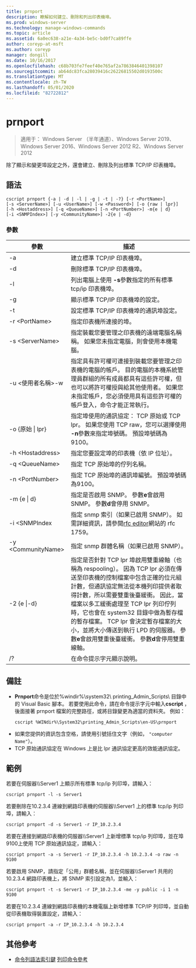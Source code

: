 ```yaml
---
title: prnport
description: 瞭解如何建立、刪除和列出印表機埠。
ms.prod: windows-server
ms.technology: manage-windows-commands
ms.topic: article
ms.assetid: 6a0ec638-a21e-4a34-be5c-bd0f7ca89ffe
author: coreyp-at-msft
ms.author: coreyp
manager: dongill
ms.date: 10/16/2017
ms.openlocfilehash: c68b703fe7feef40e765af2a7863846401398107
ms.sourcegitcommit: ab64dc83fca28039416c26226815502d0193500c
ms.translationtype: MT
ms.contentlocale: zh-TW
ms.lasthandoff: 05/01/2020
ms.locfileid: "82722812"
---
```

# <a name="prnport"></a>prnport

> 適用于： Windows Server （半年通道）、Windows Server 2019、Windows Server 2016、Windows Server 2012 R2、Windows Server 2012

除了顯示和變更埠設定之外，還會建立、刪除及列出標準 TCP/IP 印表機埠。

## <a name="syntax"></a>語法
```
cscript prnport {-a | -d | -l | -g | -t | -?} [-r <PortName>] 
[-s <ServerName>] [-u <UserName>] [-w <Password>] [-o {raw | lpr}] 
[-h <Hostaddress>] [-q <QueueName>] [-n <PortNumber>] -m{e | d} 
[-i <SNMPIndex>] [-y <CommunityName>] -2{e | -d}
```

### <a name="parameters"></a>參數

|          參數           |                                                                                                                                                                                                                                                                                                     描述                                                                                                                                                                                                                                                                                                      |
|------------------------------|----------------------------------------------------------------------------------------------------------------------------------------------------------------------------------------------------------------------------------------------------------------------------------------------------------------------------------------------------------------------------------------------------------------------------------------------------------------------------------------------------------------------------------------------------------------------------------------------------------------------|
|              -a              |                                                                                                                                                                                                                                                                                       建立標準 TCP/IP 印表機埠。                                                                                                                                                                                                                                                                                        |
|              -d              |                                                                                                                                                                                                                                                                                       刪除標準 TCP/IP 印表機埠。                                                                                                                                                                                                                                                                                        |
|              -l              |                                                                                                                                                                                                                                                             列出電腦上使用 **-s**參數指定的所有標準 tcp/ip 印表機埠。                                                                                                                                                                                                                                                             |
|              -g              |                                                                                                                                                                                                                                                                            顯示標準 TCP/IP 印表機埠的設定。                                                                                                                                                                                                                                                                             |
|              -t              |                                                                                                                                                                                                                                                                           設定標準 TCP/IP 印表機埠的通訊埠設定。                                                                                                                                                                                                                                                                           |
|        -r \<PortName>        |                                                                                                                                                                                                                                                                                指定印表機所連接的埠。                                                                                                                                                                                                                                                                                 |
|       -s \<ServerName>       |                                                                                                                                                                                                                               指定裝載您要管理之印表機的遠端電腦名稱稱。 如果您未指定電腦，則會使用本機電腦。                                                                                                                                                                                                                                |
| -u \<使用者名稱>-w<Password> |                                                                                                              指定具有許可權可連接到裝載您要管理之印表機的電腦的帳戶。 目的電腦的本機系統管理員群組的所有成員都具有這些許可權，但也可以將許可權授與給其他使用者。 如果您未指定帳戶，您必須使用具有這些許可權的帳戶登入，命令才能正常執行。                                                                                                               |
|     -o {原始 &#124; lpr}      |                                                                                                                                                                                                              指定埠使用的通訊協定： TCP 原始或 TCP lpr。 如果您使用 TCP raw，您可以選擇使用 **-n**參數來指定埠號碼。 預設埠號碼為9100。                                                                                                                                                                                                              |
|      -h \<Hostaddress>       |                                                                                                                                                                                                                                                                   指定您要設定埠的印表機（依 IP 位址）。                                                                                                                                                                                                                                                                    |
|       -q \<QueueName>        |                                                                                                                                                                                                                                                                                     指定 TCP 原始埠的佇列名稱。                                                                                                                                                                                                                                                                                     |
|       -n \<PortNumber>       |                                                                                                                                                                                                                                                                    指定 TCP 原始埠的通訊埠編號。 預設埠號碼為9100。                                                                                                                                                                                                                                                                    |
|        -m {e &#124; d}        |                                                                                                                                                                                                                                                       指定是否啟用 SNMP。 參數**e**會啟用 SNMP。 參數**d**會停用 SNMP。                                                                                                                                                                                                                                                        |
|        -i \<SNMPIndex        |                                                                                                                                                                                                                             指定 snmp 索引（如果已啟用 SNMP）。 如需詳細資訊，請參閱[rfc editor](https://go.microsoft.com/fwlink/?LinkId=569)網站的 rfc 1759。                                                                                                                                                                                                                              |
|     -y \<CommunityName>      |                                                                                                                                                                                                                                                                                指定 snmp 群體名稱（如果已啟用 SNMP）。                                                                                                                                                                                                                                                                                |
|       -2 {e &#124;-d}        | 指定是否針對 TCP lpr 埠啟用雙重線軸（也稱為 respooling）。 因為 TCP lpr 必須在傳送至印表機的控制檔案中包含正確的位元組計數，但通訊協定無法從本機列印提供者取得計數，所以需要雙重後臺緩衝。 因此，當檔案以多工緩衝處理至 TCP lpr 列印佇列時，它也會在 system32 目錄中做為暫存檔的暫存檔案。 TCP lpr 會決定暫存檔案的大小，並將大小傳送到執行 LPD 的伺服器。 參數**e**會啟用雙重後臺緩衝。 參數**d**會停用雙重線軸。 |
|              /?              |                                                                                                                                                                                                                                                                                         在命令提示字元顯示說明。                                                                                                                                                                                                                                                                                         |

## <a name="remarks"></a>備註
-   **Prnport**命令是位於%windir%\system32\ printing_Admin_Scripts\\ <language>目錄中的 Visual Basic 腳本。 若要使用此命令，請在命令提示字元中輸入**cscript** ，後面接著 prnport 檔案的完整路徑，或將目錄變更為適當的資料夾。 例如：
    ```
    cscript %WINdir%\System32\printing_Admin_Scripts\en-US\prnport
    ```
-   如果您提供的資訊包含空格，請使用引號括住文字（例如， `"computer Name"`）。
-   TCP 原始通訊協定在 Windows 上是比 lpr 通訊協定更高的效能通訊協定。

## <a name="examples"></a><a name="BKMK_examples"></a>範例
若要在伺服器\\\Server1 上顯示所有標準 tcp/ip 列印埠，請輸入：
```
cscript prnport -l -s Server1
```
若要刪除在10.2.3.4 連線到網路印表機的伺服器\\\Server1 上的標準 tcp/ip 列印埠，請輸入：
```
cscript prnport -d -s Server1 -r IP_10.2.3.4
```
若要在連接到網路印表機的伺服器\\\Server1 上新增標準 tcp/ip 列印埠，並在埠9100上使用 TCP 原始通訊協定，請輸入：
```
cscript prnport -a -s Server1 -r IP_10.2.3.4 -h 10.2.3.4 -o raw -n 9100
```
若要啟用 SNMP，請指定「公用」群體名稱，並在伺服器\\\Server1 共用的10.2.3.4 網路印表機上，將 SNMP 索引設定為1，並輸入：
```
cscript prnport -t -s Server1 -r IP_10.2.3.4 -me -y public -i 1 -n 9100
```
若要在10.2.3.4 連線到網路印表機的本機電腦上新增標準 TCP/IP 列印埠，並自動從印表機取得裝置設定，請輸入：
```
cscript prnport -a -r IP_10.2.3.4 -h 10.2.3.4
```

## <a name="additional-references"></a>其他參考
- [命令列語法索引鍵](command-line-syntax-key.md)
[列印命令參考](print-command-reference.md)
